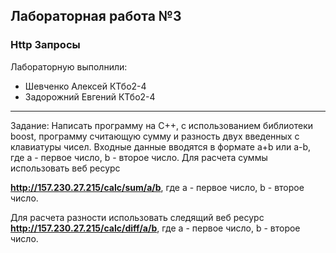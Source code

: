 ## Лабораторная работа №3 ##
###  Http Запросы ####

Лабораторную выполнили:
* Шевченко Алексей КТбо2-4
* Задорожний Евгений КТбо2-4

***
Задание: Написать программу на С++, с использованием библиотеки boost, программу считающую сумму и разность двух введенных с клавиатуры чисел. Входные данные вводятся в формате a+b или a-b, где a - первое число, b - второе число. Для расчета суммы использовать веб ресурс  

<b>http://157.230.27.215/calc/sum/a/b</b>, где a - первое число, b - второе число. 

Для расчета разности использовать следящий веб ресурс <br>
<b>http://157.230.27.215/calc/diff/a/b</b>, где a - первое число, b - второе число. 
